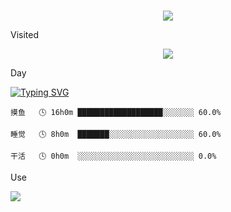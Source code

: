 <br clear="both">

<p align="center">
<img src="https://capsule-render.vercel.app/api?type=waving&color=timeGradient&height=300&&section=header&text=ME.The Remaining Dreams&fontSize=50&fontAlign=50&fontAlignY=30&desc=I am YOINXAN!&descAlign=50&descSize=30&descAlignY=60&animation=twinkling" />
</p>



Visited

<div align="center">
  <img src="https://profile-counter.glitch.me/YOINXAN/count.svg?"  />
</div>


Day

<a href="https://git.io/typing-svg"><img src="https://readme-typing-svg.demolab.com?font=Fira+Code&pause=1000&vCenter=true&width=435&lines=%E7%99%BD%E5%A4%A9%E6%91%B8%E9%B1%BC;%E6%99%9A%E4%B8%8A%E7%9D%A1%E8%A7%89" alt="Typing SVG" /></a>

```
摸鱼   🕓 16h0m ███████████████████░░░░░░░ 60.0%

睡觉   🕓 8h0m  ███████░░░░░░░░░░░░░░░░░░░ 60.0%

干活   🕓 0h0m  ░░░░░░░░░░░░░░░░░░░░░░░░░░ 0.0%
```



Use

<img align="center" src="https://github-readme-stats.vercel.app/api/top-langs/?username=YOINXAN&theme=transparent&hide_border=true&layout=donut-vertical&langs_count=6" />

